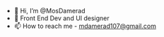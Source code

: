 - 👋 Hi, I’m @MosDamerad
- 👀 Front End Dev and UI designer
- 📫 How to reach me - mdamerad107@gmail.com

